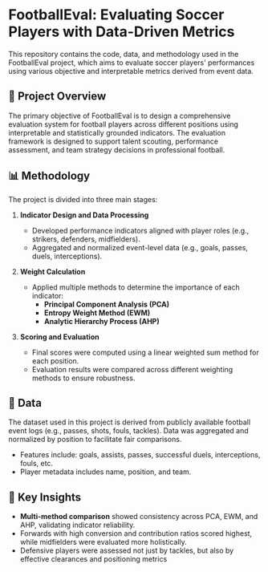 # FootballEval: Evaluating Soccer Players with Data-Driven Metrics

This repository contains the code, data, and methodology used in the FootballEval project, which aims to evaluate soccer players' performances using various objective and interpretable metrics derived from event data.

## 📝 Project Overview

The primary objective of FootballEval is to design a comprehensive evaluation system for football players across different positions using interpretable and statistically grounded indicators. The evaluation framework is designed to support talent scouting, performance assessment, and team strategy decisions in professional football.

## 📊 Methodology

The project is divided into three main stages:

1. **Indicator Design and Data Processing**
   - Developed performance indicators aligned with player roles (e.g., strikers, defenders, midfielders).
   - Aggregated and normalized event-level data (e.g., goals, passes, duels, interceptions).

2. **Weight Calculation**
   - Applied multiple methods to determine the importance of each indicator:
     - **Principal Component Analysis (PCA)**
     - **Entropy Weight Method (EWM)**
     - **Analytic Hierarchy Process (AHP)**

3. **Scoring and Evaluation**
   - Final scores were computed using a linear weighted sum method for each position.
   - Evaluation results were compared across different weighting methods to ensure robustness.


## 📁 Data

The dataset used in this project is derived from publicly available football event logs (e.g., passes, shots, fouls, tackles). Data was aggregated and normalized by position to facilitate fair comparisons.

- Features include: goals, assists, passes, successful duels, interceptions, fouls, etc.
- Player metadata includes name, position, and team.

## 🧠 Key Insights

- **Multi-method comparison** showed consistency across PCA, EWM, and AHP, validating indicator reliability.
- Forwards with high conversion and contribution ratios scored highest, while midfielders were evaluated more holistically.
- Defensive players were assessed not just by tackles, but also by effective clearances and positioning metrics
